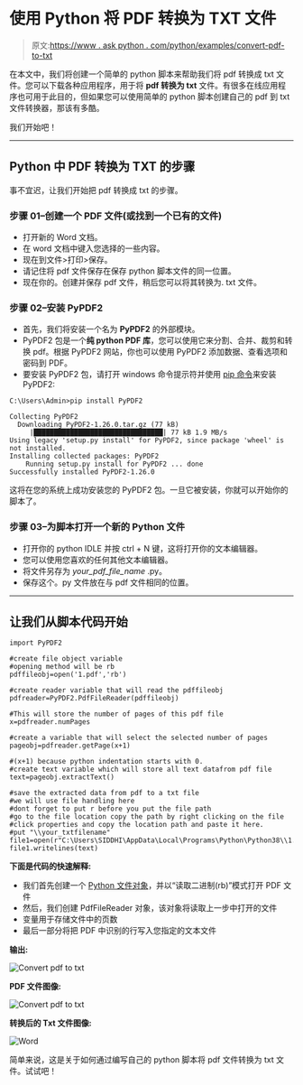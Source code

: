 # 使用 Python 将 PDF 转换为 TXT 文件

> 原文:[https://www . ask python . com/python/examples/convert-pdf-to-txt](https://www.askpython.com/python/examples/convert-pdf-to-txt)

在本文中，我们将创建一个简单的 python 脚本来帮助我们将 pdf 转换成 txt 文件。您可以下载各种应用程序，用于将 **pdf 转换为 txt** 文件。有很多在线应用程序也可用于此目的，但如果您可以使用简单的 python 脚本创建自己的 pdf 到 txt 文件转换器，那该有多酷。

我们开始吧！

* * *

## Python 中 PDF 转换为 TXT 的步骤

事不宜迟，让我们开始把 pdf 转换成 txt 的步骤。

### 步骤 01–创建一个 PDF 文件(或找到一个已有的文件)

*   打开新的 Word 文档。
*   在 word 文档中键入您选择的一些内容。
*   现在到文件>打印>保存。
*   请记住将 pdf 文件保存在保存 python 脚本文件的同一位置。
*   现在你的。创建并保存 pdf 文件，稍后您可以将其转换为. txt 文件。

### 步骤 02–安装 PyPDF2

*   首先，我们将安装一个名为 **PyPDF2** 的外部模块。
*   PyPDF2 包是一个**纯 python PDF 库**，您可以使用它来分割、合并、裁剪和转换 pdf。根据 PyPDF2 网站，你也可以使用 PyPDF2 添加数据、查看选项和密码到 PDF。
*   要安装 PyPDF2 包，请打开 windows 命令提示符并使用 [pip 命令](https://www.askpython.com/python-modules/python-pip)来安装 PyPDF2:

```
C:\Users\Admin>pip install PyPDF2

```

```
Collecting PyPDF2
  Downloading PyPDF2-1.26.0.tar.gz (77 kB)
     |████████████████████████████████| 77 kB 1.9 MB/s
Using legacy 'setup.py install' for PyPDF2, since package 'wheel' is not installed.
Installing collected packages: PyPDF2
    Running setup.py install for PyPDF2 ... done
Successfully installed PyPDF2-1.26.0

```

这将在您的系统上成功安装您的 PyPDF2 包。一旦它被安装，你就可以开始你的脚本了。

### 步骤 03–为脚本打开一个新的 Python 文件

*   打开你的 python IDLE 并按 ctrl + N 键，这将打开你的文本编辑器。
*   您可以使用您喜欢的任何其他文本编辑器。
*   将文件另存为 *your_pdf_file_name* .py。
*   保存这个。py 文件放在与 pdf 文件相同的位置。

* * *

## 让我们从脚本代码开始

```
import PyPDF2

#create file object variable
#opening method will be rb
pdffileobj=open('1.pdf','rb')

#create reader variable that will read the pdffileobj
pdfreader=PyPDF2.PdfFileReader(pdffileobj)

#This will store the number of pages of this pdf file
x=pdfreader.numPages

#create a variable that will select the selected number of pages
pageobj=pdfreader.getPage(x+1)

#(x+1) because python indentation starts with 0.
#create text variable which will store all text datafrom pdf file
text=pageobj.extractText()

#save the extracted data from pdf to a txt file
#we will use file handling here
#dont forget to put r before you put the file path
#go to the file location copy the path by right clicking on the file
#click properties and copy the location path and paste it here.
#put "\\your_txtfilename"
file1=open(r"C:\Users\SIDDHI\AppData\Local\Programs\Python\Python38\\1.txt","a")
file1.writelines(text)

```

**下面是代码的快速解释:**

*   我们首先创建一个 [Python 文件对象](https://www.askpython.com/python/built-in-methods/open-files-in-python)，并以“读取二进制(rb)”模式打开 PDF 文件
*   然后，我们创建 PdfFileReader 对象，该对象将读取上一步中打开的文件
*   变量用于存储文件中的页数
*   最后一部分将把 PDF 中识别的行写入您指定的文本文件

**输出:**

![Convert pdf to txt](../Images/189a6523c0450e41f1c4089df091d3ae.png)

**PDF 文件图像:**

![Convert pdf to txt](../Images/c6cd346708ad576ed902767dc6fe39bf.png)

**转换后的 Txt 文件图像:**

![Word](../Images/518554557b0455c146c3ccc5f29f3567.png)

简单来说，这是关于如何通过编写自己的 python 脚本将 pdf 文件转换为 txt 文件。试试吧！